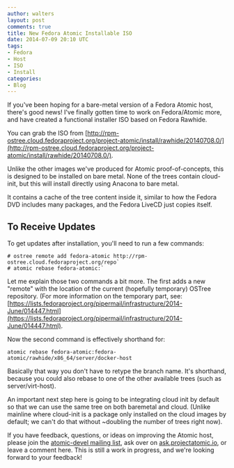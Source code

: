 ```yaml
---
author: walters
layout: post
comments: true
title: New Fedora Atomic Installable ISO
date: 2014-07-09 20:10 UTC
tags:
- Fedora
- Host
- ISO
- Install
categories:
- Blog
---
```

If you've been hoping for a bare-metal version of a Fedora Atomic host, there's good news! I've finally gotten time to work on Fedora/Atomic more, and have created a functional installer ISO based on Fedora Rawhide. 

You can grab the ISO from [http://rpm-ostree.cloud.fedoraproject.org/project-atomic/install/rawhide/20140708.0/](http://rpm-ostree.cloud.fedoraproject.org/project-atomic/install/rawhide/20140708.0/). 

Unlike the other images we've produced for Atomic proof-of-concepts, this is designed to be installed on bare metal. None of the trees contain cloud-init, but this will install directly using Anacona to bare metal. 

It contains a cache of the tree content inside it, similar to how the Fedora DVD includes many packages, and the Fedora LiveCD just copies itself. 

## To Receive Updates 

To get updates after installation, you'll need to run a few commands:

    # ostree remote add fedora-atomic http://rpm-ostree.cloud.fedoraproject.org/repo`
    # atomic rebase fedora-atomic:`

Let me explain those two commands a bit more.  The first adds a new "remote" with the location of the current (hopefully temporary) OSTree repository.  (For more information on the temporary part, see: [https://lists.fedoraproject.org/pipermail/infrastructure/2014-June/014447.html](https://lists.fedoraproject.org/pipermail/infrastructure/2014-June/014447.html).

Now the second command is effectively shorthand for:

    atomic rebase fedora-atomic:fedora-atomic/rawhide/x86_64/server/docker-host

Basically that way you don't have to retype the branch name.  It's shorthand, because you could also rebase to one of the other available trees (such as server/virt-host).

An important next step here is going to be integrating cloud init by default so that we can use the same tree on both baremetal and cloud.  (Unlike mainline where cloud-init is a package only installed on the cloud images by default; we can't do that without ~doubling the number of trees right now).

If you have feedback, questions, or ideas on improving the Atomic host, please join the [atomic-devel mailing list](https://lists.projectatomic.io/mailman/listinfo/atomic-devel), ask over on [ask.projectatomic.io](http://ask.projectatomic.io), or leave a comment here. This is still a work in progress, and we're looking forward to your feedback! 
